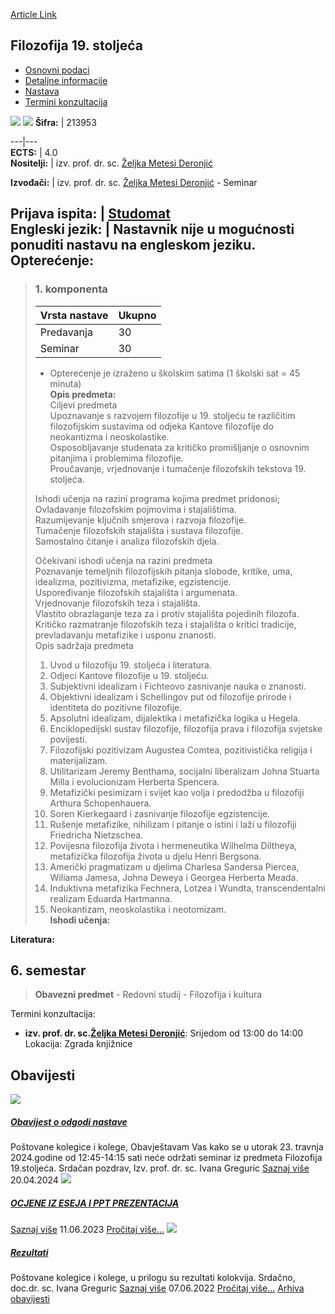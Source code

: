 [Article Link](https://www.fhs.hr/predmet/f1s_a)

## Filozofija 19. stoljeća
  * [Osnovni podaci](https://www.fhs.hr/predmet/f1s_a#v1id-523740_452907_1_0 "Osnovni podaci")
  * [Detaljne informacije](https://www.fhs.hr/predmet/f1s_a#v1id-523740_452907_1_1 "Detaljne informacije")
  * [Nastava](https://www.fhs.hr/predmet/f1s_a#v1id-523740_452907_1_2 "Nastava")
  * [Termini konzultacija](https://www.fhs.hr/predmet/f1s_a#v1id-523740_452907_1_3 "Termini konzultacija")


[![](https://www.fhs.hr/img/flags/gif/hr.gif)](https://www.fhs.hr/predmet/f1s_a) [![](https://www.fhs.hr/img/flags/gif/gb.gif)](https://www.fhs.hr/en/course/1cp)
**Šifra:** |  213953  
  
---|---  
**ECTS:** |  4.0   
**Nositelji:** |  izv. prof. dr. sc. [Željka Metesi Deronjić](https://www.fhs.hr/djelatnik/zeljka.metesi_deronjic)   
  
**Izvođači:** |  izv. prof. dr. sc. [Željka Metesi Deronjić](https://www.fhs.hr/djelatnik/zeljka.metesi_deronjic) - Seminar  
  
**Prijava ispita:** |  [Studomat](http://www.isvu.hr/studomat)  
**Engleski jezik:** |  Nastavnik nije u mogućnosti ponuditi nastavu na engleskom jeziku.   
**Opterećenje:**  
---  
> ### 1. komponenta
> | Vrsta nastave | Ukupno  
> ---|---  
> Predavanja | 30  
> Seminar | 30  
> * Opterećenje je izraženo u školskim satima (1 školski sat = 45 minuta)   
**Opis predmeta:**  
> Ciljevi predmeta  
>  Upoznavanje s razvojem filozofije u 19. stoljeću te različitim filozofijskim sustavima od odjeka Kantove filozofije do neokantizma i neoskolastike.  
>  Osposobljavanje studenata za kritičko promišljanje o osnovnim pitanjima i problemima filozofije.  
>  Proučavanje, vrjednovanje i tumačenje filozofskih tekstova 19. stoljeća.  
>    
>  Ishodi učenja na razini programa kojima predmet pridonosi;   
>  Ovladavanje filozofskim pojmovima i stajalištima.  
>  Razumijevanje ključnih smjerova i razvoja filozofije.  
>  Tumačenje filozofskih stajališta i sustava filozofije.  
>  Samostalno čitanje i analiza filozofskih djela.  
>    
>  Očekivani ishodi učenja na razini predmeta   
>  Poznavanje temeljnih filozofijskih pitanja slobode, kritike, uma, idealizma, pozitivizma, metafizike, egzistencije.  
>  Uspoređivanje filozofskih stajališta i argumenata.  
>  Vrjednovanje filozofskih teza i stajališta.  
>  Vlastito obrazlaganje teza za i protiv stajališta pojedinih filozofa.  
>  Kritičko razmatranje filozofskih teza i stajališta o kritici tradicije, prevladavanju metafizike i usponu znanosti.  
>  Opis sadržaja predmeta  
>    
>  1. Uvod u filozofiju 19. stoljeća i literatura.  
>  2. Odjeci Kantove filozofije u 19. stoljeću.  
>  3. Subjektivni idealizam i Fichteovo zasnivanje nauka o znanosti.  
>  4. Objektivni idealizam i Schellingov put od filozofije prirode i identiteta do pozitivne filozofije.  
>  5. Apsolutni idealizam, dijalektika i metafizička logika u Hegela.  
>  6. Enciklopedijski sustav filozofije, filozofija prava i filozofija svjetske povijesti.  
>  7. Filozofijski pozitivizam Augustea Comtea, pozitivistička religija i materijalizam.  
>  8. Utilitarizam Jeremy Benthama, socijalni liberalizam Johna Stuarta Milla i evolucionizam Herberta Spencera.  
>  9. Metafizički pesimizam i svijet kao volja i predodžba u filozofiji Arthura Schopenhauera.  
>  10. Soren Kierkegaard i zasnivanje filozofije egzistencije.  
>  11. Rušenje metafizike, nihilizam i pitanje o istini i laži u filozofiji Friedricha Nietzschea.  
>  12. Povijesna filozofija života i hermeneutika Wilhelma Diltheya, metafizička filozofija života u djelu Henri Bergsona.  
>  13. Američki pragmatizam u djelima Charlesa Sandersa Piercea, Wiliama Jamesa, Johna Deweya i Georgea Herberta Meada.  
>  14. Induktivna metafizika Fechnera, Lotzea i Wundta, transcendentalni realizam Eduarda Hartmanna.  
>  15. Neokantizam, neoskolastika i neotomizam.  
**Ishodi učenja:**  

  
**Literatura:**  

  
**6. semestar**  
---  
> **Obavezni predmet** - Redovni studij - Filozofija i kultura  
>   
Termini konzultacija: 
  * **izv. prof. dr. sc.[Željka Metesi Deronjić](https://www.fhs.hr/djelatnik/zeljka.metesi_deronjic)**: 
Srijedom od 13:00 do 14:00
Lokacija: Zgrada knjižnice 


## Obavijesti
[ ![](https://www.fhs.hr/_pub/themes_static/hrstud2024/default/img/default_news.jpg) ](https://www.fhs.hr/predmet/f1s_a?@=21mtm#news_120173)
#####  [Obavijest o odgodi nastave](https://www.fhs.hr/predmet/f1s_a?@=21mtm#news_120173)
Poštovane kolegice i kolege, Obavještavam Vas kako se u utorak 23. travnja 2024.godine od 12:45-14:15 sati neće održati seminar iz predmeta Filozofija 19.stoljeća. Srdačan pozdrav, Izv. prof. dr. sc. Ivana Greguric 
[Saznaj više](https://www.fhs.hr/predmet/f1s_a?@=21mtm#news_120173)
20.04.2024
[ ![](https://www.fhs.hr/_pub/themes_static/hrstud2024/default/img/default_news.jpg) ](https://www.fhs.hr/predmet/f1s_a?@=21krr#news_120173)
#####  [OCJENE IZ ESEJA I PPT PREZENTACIJA](https://www.fhs.hr/predmet/f1s_a?@=21krr#news_120173)
[Saznaj više](https://www.fhs.hr/predmet/f1s_a?@=21krr#news_120173)
11.06.2023
[Pročitaj više...](https://www.fhs.hr/predmet/f1s_a?@=21krr#news_120173 "Pročitaj obavijest: OCJENE IZ ESEJA I PPT PREZENTACIJA")
[ ![](https://www.fhs.hr/_pub/themes_static/hrstud2024/default/img/default_news.jpg) ](https://www.fhs.hr/predmet/f1s_a?@=21ijc#news_120173)
#####  [Rezultati](https://www.fhs.hr/predmet/f1s_a?@=21ijc#news_120173)
Poštovane kolegice i kolege, u prilogu su rezultati kolokvija. Srdačno, doc.dr. sc. Ivana Greguric 
[Saznaj više](https://www.fhs.hr/predmet/f1s_a?@=21ijc#news_120173)
07.06.2022
[Pročitaj više...](https://www.fhs.hr/predmet/f1s_a?@=21ijc#news_120173 "Pročitaj obavijest: Rezultati")
[Arhiva obavijesti](https://www.fhs.hr/predmet/f1s_a?@=21cef#news_120173 "Arhiva obavijesti")

